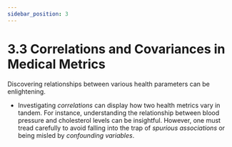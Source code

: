 ```yaml
---
sidebar_position: 3
---
```


# 3.3 Correlations and Covariances in Medical Metrics

Discovering relationships between various health parameters can be enlightening.

- Investigating *correlations* can display how two health metrics vary in tandem. For instance, understanding the relationship between blood pressure and cholesterol levels can be insightful. However, one must tread carefully to avoid falling into the trap of *spurious associations* or being misled by *confounding variables*.
